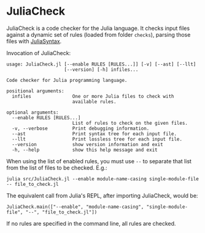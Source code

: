 # JuliaCheck

JuliaCheck is a code checker for the Julia language. It checks input files against a dynamic set of rules (loaded from folder `checks`), parsing those files with [JuliaSyntax](https://github.com/JuliaLang/JuliaSyntax.jl).

Invocation of JuliaCheck:
```
usage: JuliaCheck.jl [--enable RULES [RULES...]] [-v] [--ast] [--llt]
                     [--version] [-h] infiles...

Code checker for Julia programming language.

positional arguments:
  infiles               One or more Julia files to check with
                        available rules.

optional arguments:
  --enable RULES [RULES...]
                        List of rules to check on the given files.
  -v, --verbose         Print debugging information.
  --ast                 Print syntax tree for each input file.
  --llt                 Print lossless tree for each input file.
  --version             show version information and exit
  -h, --help            show this help message and exit
```

When using the list of enabled rules, you must use `--` to separate that list from the list of files to be checked. E.g.:
```
julia src/JuliaCheck.jl --enable module-name-casing single-module-file -- file_to_check.jl
```

The equivalent call from Julia's REPL, after importing JuliaCheck, would be:
```
JuliaCheck.main(["--enable", "module-name-casing", "single-module-file", "--", "file_to_check.jl"])
```

If no rules are specified in the command line, all rules are checked.
